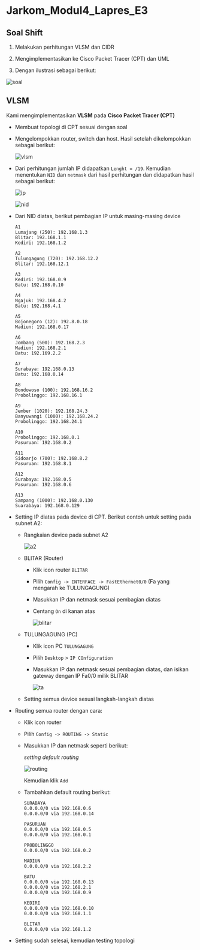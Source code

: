 # Jarkom_Modul4_Lapres_E3

## Soal Shift

1. Melakukan perhitungan VLSM dan CIDR

2. Mengimplementasikan ke Cisco Packet Tracer (CPT) dan UML

3. Dengan ilustrasi sebagai berikut:

![soal](https://github.com/adamgrbld/Jarkom_Modul4_Lapres_E3/blob/main/image/soal.png)
    

## VLSM

Kami mengimplementasikan **VLSM** pada **Cisco Packet Tracer (CPT)**

- Membuat topologi di CPT sesuai dengan soal

- Mengelompokkan router, switch dan host. Hasil setelah dikelompokkan sebagai berikut:

  ![vlsm](https://github.com/adamgrbld/Jarkom_Modul4_Lapres_E3/blob/main/image/vlsm.png)
  
- Dari perhitungan jumlah IP didapatkan ```Lenght = /19```. Kemudian menentukan ```NID``` dan ```netmask``` dari hasil perhitungan dan didapatkan hasil sebagai berikut:

  ![ip](https://github.com/adamgrbld/Jarkom_Modul4_Lapres_E3/blob/main/image/IP.jpg)
  
  ![nid](https://github.com/adamgrbld/Jarkom_Modul4_Lapres_E3/blob/main/image/nid.png)
  
- Dari NID diatas, berikut pembagian IP untuk masing-masing device

  ```
  A1
  Lumajang (250): 192.168.1.3
  Blitar: 192.168.1.1
  Kediri: 192.168.1.2

  A2
  Tulungagung (720): 192.168.12.2
  Blitar: 192.168.12.1

  A3
  Kediri: 192.168.0.9
  Batu: 192.168.0.10

  A4
  Ngajuk: 192.168.4.2
  Batu: 192.168.4.1

  A5
  Bojonegoro (12): 192.8.0.18
  Madiun: 192.168.0.17

  A6
  Jombang (500): 192.168.2.3
  Madiun: 192.168.2.1
  Batu: 192.169.2.2

  A7
  Surabaya: 192.168.0.13
  Batu: 192.168.0.14

  A8
  Bondowoso (100): 192.168.16.2
  Probolinggo: 192.168.16.1

  A9
  Jember (1020): 192.168.24.3
  Banyuwangi (1000): 192.168.24.2
  Probolinggo: 192.168.24.1

  A10
  Probolinggo: 192.168.0.1
  Pasuruan: 192.168.0.2

  A11
  Sidoarjo (700): 192.168.8.2
  Pasuruan: 192.168.8.1

  A12
  Surabaya: 192.168.0.5
  Pasuruan: 192.168.0.6

  A13
  Sampang (1000): 192.168.0.130
  Suarabaya: 192.168.0.129
  ```
  
- Setting IP diatas pada device di CPT. Berikut contoh untuk setting pada subnet A2:
  
  - Rangkaian device pada subnet A2
  
    ![a2](https://github.com/adamgrbld/Jarkom_Modul4_Lapres_E3/blob/main/image/A2.png)
    
  - BLITAR (Router)
  
    - Klik icon router ```BLITAR```
    - Pilih ```Config -> INTERFACE -> FastEthernet0/0``` (Fa yang mengarah ke TULUNGAGUNG)
    - Masukkan IP dan netmask sesuai pembagian diatas
    - Centang ```On``` di kanan atas
    
      ![blitar](https://github.com/adamgrbld/Jarkom_Modul4_Lapres_E3/blob/main/image/blitar.png)
    
  - TULUNGAGUNG (PC)
  
    - Klik icon PC ```TULUNGAGUNG```
    - Pilih ```Desktop``` > ```IP COnfiguration```
    - Masukkan IP dan netmask sesuai pembagian diatas, dan isikan gateway dengan IP Fa0/0 milik BLITAR
    
      ![ta](https://github.com/adamgrbld/Jarkom_Modul4_Lapres_E3/blob/main/image/tulungagung.png)
    
  - Setting semua device sesuai langkah-langkah diatas

- Routing semua router dengan cara:

  - Klik icon router
  - Pilih ```Config -> ROUTING -> Static```
  - Masukkan IP dan netmask seperti berikut:
  
    *setting default routing*
    
    ![routing](https://github.com/adamgrbld/Jarkom_Modul4_Lapres_E3/blob/main/image/batu.png)
    
    Kemudian klik ```Add```
    
  - Tambahkan default routing berikut:
  
    ```
    SURABAYA
    0.0.0.0/0 via 192.168.0.6
    0.0.0.0/0 via 192.168.0.14

    PASURUAN
    0.0.0.0/0 via 192.168.0.5
    0.0.0.0/0 via 192.168.0.1

    PROBOLINGGO
    0.0.0.0/0 via 192.168.0.2

    MADIUN
    0.0.0.0/0 via 192.168.2.2

    BATU
    0.0.0.0/0 via 192.168.0.13
    0.0.0.0/0 via 192.168.2.1
    0.0.0.0/0 via 192.168.0.9

    KEDIRI
    0.0.0.0/0 via 192.168.0.10
    0.0.0.0/0 via 192.168.1.1

    BLITAR
    0.0.0.0/0 via 192.168.1.2
    ```
    
- Setting sudah selesai, kemudian testing topologi

